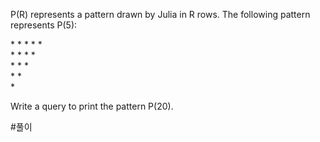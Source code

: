P(R) represents a pattern drawn by Julia in R rows. The following pattern represents P(5):

\* * * * *   
\* * * *   
\* * *   
\* *   
\*  

Write a query to print the pattern P(20).

#풀이  
